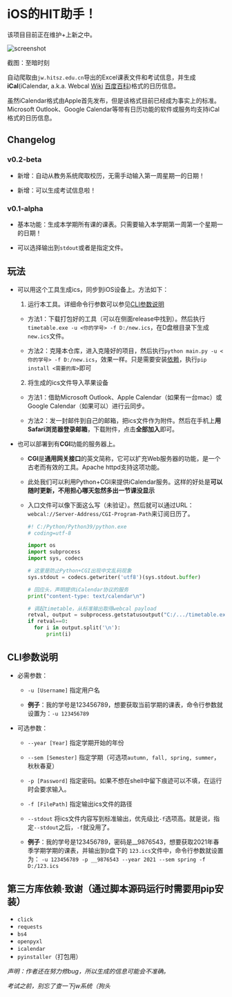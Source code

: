 # iOS的HIT助手！

该项目目前正在维护+上新之中。

![screenshot](https://gitee.com/sulphuricacid/image-base/raw/master/2021/HITsz-timetable/IMG_1968.jpg)

截图：至暗时刻

自动爬取由`jw.hitsz.edu.cn`导出的Excel课表文件和考试信息，并生成**iCal**\(iCalendar, a.k.a. Webcal [Wiki](https://en.wikipedia.org/wiki/ICalendar) [百度百科](https://baike.baidu.com/item/iCal)\)格式的日历信息。

虽然iCalendar格式由Apple首先发布，但是该格式目前已经成为事实上的标准。Microsoft Outlook、Google Calendar等带有日历功能的软件或服务均支持iCal格式的日历信息。

## Changelog

### v0.2-beta

* 新增：自动从教务系统爬取校历，无需手动输入第一周星期一的日期！

* 新增：可以生成考试信息啦！

### v0.1-alpha

* 基本功能：生成本学期所有课的课表。只需要输入本学期第一周第一个星期一的日期！

* 可以选择输出到`stdout`或者是指定文件。

## 玩法

* 可以用这个工具生成ics，同步到iOS设备上。方法如下：

  1. 运行本工具。详细命令行参数可以参见[CLI参数说明](#CLI参数说明)

    * 方法1：下载打包好的工具（可以在侧面release中找到）。然后执行`timetable.exe -u <你的学号> -f D:/new.ics`，在D盘根目录下生成`new.ics`文件。

    * 方法2：克隆本仓库，进入克隆好的项目，然后执行`python main.py -u <你的学号> -f D:/new.ics`，效果一样。只是需要安装[依赖](#第三方库依赖)，执行`pip install <需要的库>`即可
  
  2. 将生成的ics文件导入苹果设备
  
    * 方法1：借助Microsoft Outlook、Apple Calendar（如果有一台mac）或Google Calendar（如果可以）进行云同步。
    
    * 方法2：发一封邮件到自己的邮箱，把ics文件作为附件。然后在手机上**用Safari浏览器登录邮箱**，下载附件，点击**全部加入**即可。

* 也可以部署到有**CGI**功能的服务器上。
  
  * **CGI**是**通用网关接口**的英文简称，它可以扩充Web服务器的功能，是一个古老而有效的工具。Apache httpd支持这项功能。
  
  * 此处我们可以利用Python+CGI来提供iCalendar服务。这样的好处是**可以随时更新，不用担心哪天忽然多出一节课没显示**
  
  * 入口文件可以像下面这么写（未验证）。然后就可以通过URL：`webcal://Server-Address/CGI-Program-Path`来订阅日历了。
    
    ```python
    #! C:/Python/Python39/python.exe
    # coding=utf-8
    
    import os
    import subprocess
    import sys, codecs
    
    # 这里是防止Python+CGI出现中文乱码现象
    sys.stdout = codecs.getwriter('utf8')(sys.stdout.buffer)
    
    # 回应头，声明提供iCalendar协议的服务
    print("content-type: text/calendar\n")
    
    # 调起timetable，从标准输出取得webcal payload
    retval, output = subprocess.getstatusoutput("C:/.../timetable.exe -u 123456789 -p ******** --stdout")
    if retval==0:
      for i in output.split('\n'):
          print(i)
    ```

## CLI参数说明

* 必需参数：

  * `-u [Username]`     指定用户名

  * **例子**：我的学号是123456789，想要获取当前学期的课表，命令行参数就设置为：`-u 123456789`

* 可选参数：
  
  * `--year [Year]`     指定学期开始的年份
  
  * `--sem [Semester]`  指定学期（可选项`autumn, fall, spring, summer`，秋秋春夏）
  
  * `-p [Password]`     指定密码。如果不想在shell中留下痕迹可以不填，在运行时会要求输入。
  
  * `-f [FilePath]`     指定输出ics文件的路径
  
  * `--stdout`          将ics文件内容写到标准输出，优先级比`-f`选项高。就是说，指定`--stdout`之后，`-f`就没用了。
  
  * **例子**：我的学号是123456789，密码是__9876543，想要获取2021年春季学期学期的课表，并输出到`D`盘下的
    `123.ics`文件中，命令行参数就设置为：
    `-u 123456789 -p __9876543 --year 2021 --sem spring -f D:/123.ics`

## 第三方库依赖·致谢（通过脚本源码运行时需要用pip安装）

* `click`
* `requests`
* `bs4`
* `openpyxl`
* `icalendar`
* `pyinstaller`（打包用）

*声明：作者还在努力修bug，所以生成的信息可能会不准确。*

*考试之前，别忘了查一下jw系统（狗头*
